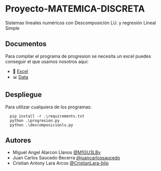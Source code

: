 # Proyecto-MATEMICA-DISCRETA
Sistemas lineales numéricos con Descomposición LU.  y regresión Lineal Simple

## Documentos

Para compilar el programa de progresion se necesita un excel
puedes conseguir el que usamos nosotros aqui:


- :floppy_disk: [Excel](https://upeuedupe-my.sharepoint.com/:x:/g/personal/cristian_lara_upeu_edu_pe/ESCRpNiNmNlOgJ43bXo6JgcBN8FzzMdUEFQ0ER3QCoOgMQ?e=9bKoKc)
- :bar_chart: [Data](https://upeuedupe-my.sharepoint.com/:x:/g/personal/cristian_lara_upeu_edu_pe/EQtKsY_IetNHsrRXf6-sjRQBlTYlgRvDwreOodcNKffcFw?e=UwxUkl)


## Despliegue

Para utilizar cualquiera de los programas:

```en la consola:
  pip install -r .\requirements.txt
  python .\progresion.py
  python .\descomposicionlu.py
```


## Autores

- Miguel Angel Alarcon Llanos [@M1GU3LBv](https://github.com/M1GU3LBv)
- Juan Carlos Saucedo Becerra [@juancarlossaucedo](https://github.com/juancarlossaucedo)
- Cristian Antony Lara Arcos [@CristianLara-blip](https://github.com/CristianLara-blip)
